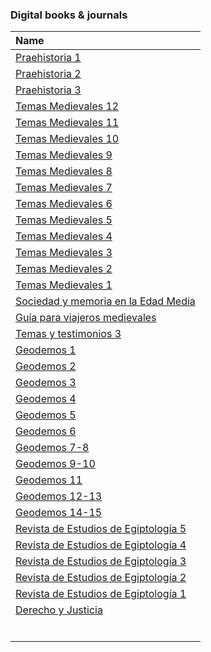 ### Digital books & journals

| Name |
|:--|
| [Praehistoria 1](https://bitbucket.org/digital_repository/imhicihu-digital-repository/downloads/Praehistoria_1.pdf) | 
| [Praehistoria 2](https://bitbucket.org/digital_repository/imhicihu-digital-repository/downloads/Praehistoria_2.pdf) | 
| [Praehistoria 3](https://bitbucket.org/digital_repository/imhicihu-digital-repository/downloads/Praehistoria_3.pdf) |  
| [Temas Medievales 12](https://bitbucket.org/digital_repository/imhicihu-digital-repository/downloads/TemasMedievales12%2072%20DPI.pdf) |  
| [Temas Medievales 11](https://bitbucket.org/digital_repository/imhicihu-digital-repository/downloads/Temas%20Medievales%2011%20150%20dpi.pdf) |  
| [Temas Medievales 10](https://bitbucket.org/digital_repository/imhicihu-digital-repository/downloads/Temas%20Medievales%2010%20150%20dpi.pdf) |  
| [Temas Medievales 9](https://bitbucket.org/digital_repository/imhicihu-digital-repository/downloads/Temas%20Medievales%209%20150%20dpi.pdf) |  
| [Temas Medievales 8](https://bitbucket.org/digital_repository/imhicihu-digital-repository/downloads/Temas%20Medievales%208%20150dpi.pdf) |  
| [Temas Medievales 7](https://bitbucket.org/digital_repository/imhicihu-digital-repository/downloads/Temas%20Medievales%207%20150%20dpi.pdf) |  
| [Temas Medievales 6](https://bitbucket.org/digital_repository/imhicihu-digital-repository/downloads/Temas%20Medievales%206%20150%20dpi.pdf) |  
| [Temas Medievales 5](https://bitbucket.org/digital_repository/imhicihu-digital-repository/downloads/Temas%20Medievales%205%20150%20dpi.pdf) |  
| [Temas Medievales 4](https://bitbucket.org/digital_repository/imhicihu-digital-repository/downloads/Temas%20Medievales%204%20150%20dpi.pdf) |  
| [Temas Medievales 3](https://bitbucket.org/digital_repository/imhicihu-digital-repository/downloads/Temas%20Medievales%203%20150dpi.pdf) |  
| [Temas Medievales 2 ](https://bitbucket.org/digital_repository/imhicihu-digital-repository/downloads/Temas%20Medievales%202%20150dpi.pdf)|  
| [Temas Medievales 1](https://bitbucket.org/digital_repository/imhicihu-digital-repository/downloads/Temas%20Medievales%201%20150%20dpi.pdf) |  
| [Sociedad y memoria en la Edad Media](https://bitbucket.org/digital_repository/imhicihu-digital-repository/downloads/Sociedad%20y%20Memoria%20en%20la%20Edad%20Media.pdf) |  
| [Guía para viajeros medievales](https://bitbucket.org/digital_repository/imhicihu-digital-repository/downloads/Nilda%20Guglielmi%20-%20Gui%CC%81a%20para%20Viajeros%20Medievales.pdf) |  
| [Temas y testimonios 3](https://bitbucket.org/digital_repository/imhicihu-digital-repository/downloads/Temas%20y%20Testimonios%203%20150%20dpi.pdf) |  
| [Geodemos 1](https://bitbucket.org/digital_repository/imhicihu-digital-repository/downloads/geodemos%201%20150%20dpi.pdf) | 
| [Geodemos 2](https://bitbucket.org/digital_repository/imhicihu-digital-repository/downloads/Geodemos%202%20150%20dpi.pdf) |  
| [Geodemos 3](https://bitbucket.org/digital_repository/imhicihu-digital-repository/downloads/Geodemos%203%20150%20dpi.pdf) |  
| [Geodemos 4](https://bitbucket.org/digital_repository/imhicihu-digital-repository/downloads/Geodemos%204%20150%20dpi.pdf) |  
| [Geodemos 5](https://bitbucket.org/digital_repository/imhicihu-digital-repository/downloads/Geodemos%205%20150%20dpi.pdf) |  
| [Geodemos 6](https://bitbucket.org/digital_repository/imhicihu-digital-repository/downloads/Geodemos%206%20150dpi.pdf) |  
| [Geodemos 7-8](https://bitbucket.org/digital_repository/imhicihu-digital-repository/downloads/Geodemos%207-8%20150dpi.pdf) |  
| [Geodemos 9-10](https://bitbucket.org/digital_repository/imhicihu-digital-repository/downloads/Geodemos%209-10%20150%20dpi.pdf) |  
| [Geodemos 11](https://bitbucket.org/digital_repository/imhicihu-digital-repository/downloads/Geodemos%2011%20150%20dpi.pdf) |  
| [Geodemos 12-13](https://bitbucket.org/digital_repository/imhicihu-digital-repository/downloads/geodemos%2012-13%20150%20dpi.pdf) |  
| [Geodemos 14-15](https://bitbucket.org/digital_repository/imhicihu-digital-repository/downloads/Geodemos%2014-15%20150%20dpi.pdf) |  
| [Revista de Estudios de Egiptología 5](https://bitbucket.org/digital_repository/imhicihu-digital-repository/downloads/Revista%20de%20estudios%20de%20Egiptologi%CC%81a%205%20150%20dpi.pdf) |  
| [Revista de Estudios de Egiptología 4](https://bitbucket.org/digital_repository/imhicihu-digital-repository/downloads/Revista%20de%20Estudios%20de%20Egiptologi%CC%81a%204%20150%20dpi.pdf) |  
| [Revista de Estudios de Egiptología 3](https://bitbucket.org/digital_repository/imhicihu-digital-repository/downloads/Revista%20de%20Estudios%20de%20Egiptologi%CC%81a%203%20150%20dpi.pdf) |  
| [Revista de Estudios de Egiptología 2](https://bitbucket.org/digital_repository/imhicihu-digital-repository/downloads/Revista%20de%20Estudios%20de%20Egiptologi%CC%81a%202%20150%20dpi.pdf) |  
| [Revista de Estudios de Egiptología 1](https://bitbucket.org/digital_repository/imhicihu-digital-repository/downloads/Revista%20de%20Estudios%20de%20Egiptologi%CC%81a%201%20150%20dpi.pdf) |
| [Derecho y Justicia](https://bitbucket.org/digital_repository/imhicihu-digital-repository/downloads/Derecho%20y%20Justicia.pdf)  |
|  |
|  |
|  |
|  |
|  |
|  |